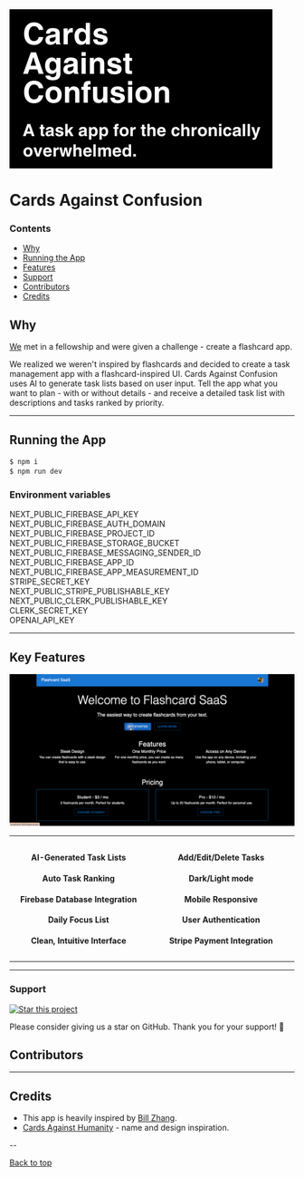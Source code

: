 
<a href="https://localhost:3000/">
    <img src="flashcard-saas/static/headline.png" alt="Cards Against Confusion headline" align="center" />
</a>


 
# Cards Against Confusion

### Contents

- [Why](#why)
- [Running the App](#running-the-app)
- [Features](#key-features)
- [Support](#support)
- [Contributors](#contributors)
- [Credits](#credits)

## Why

[We](#contributors) met in a fellowship and were given a challenge - 
create a flashcard app.

We realized we weren't inspired by flashcards and decided to create 
a task management app with a flashcard-inspired UI. Cards Against Confusion 
uses AI to generate task lists based on user input. Tell the app what you want 
to plan - with or without details - and receive a detailed task list with 
descriptions and tasks ranked by priority.

---

## Running the App

```bash
$ npm i
$ npm run dev
```

### Environment variables

NEXT_PUBLIC_FIREBASE_API_KEY <br/>
NEXT_PUBLIC_FIREBASE_AUTH_DOMAIN <br/>
NEXT_PUBLIC_FIREBASE_PROJECT_ID <br/>
NEXT_PUBLIC_FIREBASE_STORAGE_BUCKET <br/>
NEXT_PUBLIC_FIREBASE_MESSAGING_SENDER_ID <br/>
NEXT_PUBLIC_FIREBASE_APP_ID <br/>
NEXT_PUBLIC_FIREBASE_APP_MEASUREMENT_ID <br/>
STRIPE_SECRET_KEY <br/>
NEXT_PUBLIC_STRIPE_PUBLISHABLE_KEY <br/>
NEXT_PUBLIC_CLERK_PUBLISHABLE_KEY <br/>
CLERK_SECRET_KEY <br/>
OPENAI_API_KEY 

---

## Key Features

![demo](flashcard-saas/static/demo.gif)

<table style="border-collapse: collapse; border: none;">
    <tr>
        <td style="padding: 10px;" align="center" width="350px">
            <div>
                <h4>AI-Generated Task Lists</h3>
                <h4>Auto Task Ranking</h3>
                <h4>Firebase Database Integration</h3>
                <h4>Daily Focus List</h3>
                <h4>Clean, Intuitive Interface</h3>
            </div>
        </td>
        <td style="border: none; padding: 10px;" align="center" width="350px">
            <div>
                <h4>Add/Edit/Delete Tasks </h3>
                <h4>Dark/Light mode  </h3>
                <h4>Mobile Responsive</h3>
                <h4>User Authentication</h3>
                <h4>Stripe Payment Integration</h3>
            </div>
        </td>
    </tr>
</table>

           


---

### Support
[![Star this project](https://img.shields.io/github/stars/zenml-io/zenml?style=social)](https://github.com/katrinars/flashcard-app/stargazers)

Please consider giving us a star on GitHub. Thank you for your support! 🌟


## Contributors


---

## Credits

- This app is heavily inspired by [Bill Zhang](https://medium.com/@billzhangsc/creating-a-flashcard-saas-with-openai-and-stripe-7896ddea1dbb).
- [Cards Against Humanity](https://www.cardsagainsthumanity.com/) - name and design inspiration.

--

[Back to top](#cards-against-confusion)
